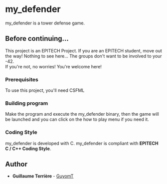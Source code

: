 # my_defender

my_defender is a tower defense game.

## Before continuing...

This project is an EPITECH Project. If you are an EPITECH student, move out the way! Nothing to see here... The groups don't want to be involved to your -42.<br/>If you're not, no worries! You're welcome here!

### Prerequisites

To use this project, you'll need CSFML

### Building program

Make the program and execute the my_defender binary, then the game will be launched and you can click on the how to play menu if you need it.

### Coding Style

my_defender is developed with C. my_defender is compliant with **EPITECH C / C++ Coding Style**.

## Author

* **Guillaume Terrière** - [GuyomT](https://github.com/GuyomT)


